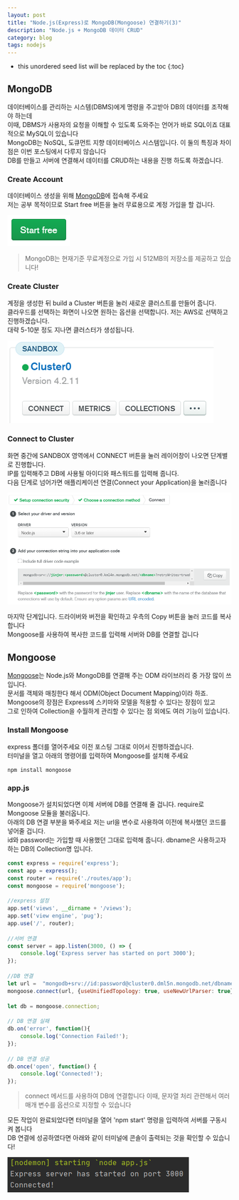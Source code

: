 ```yaml
---
layout: post
title: "Node.js(Express)로 MongoDB(Mongoose) 연결하기(3)"
description: "Node.js + MongoDB 데이터 CRUD"
category: blog
tags: nodejs
---
```



* this unordered seed list will be replaced by the toc
{:toc}

## MongoDB

데이터베이스를 관리하는 시스템(DBMS)에게 명령을 주고받아 DB의 데이터를 조작해야 하는데  
이때, DBMS가 사용자의 요청을 이해할 수 있도록 도와주는 언어가 바로 SQL이죠 대표적으로 MySQL이 있습니다   
MongoDB는 NoSQL, 도큐먼트 지향 데이터베이스 시스템입니다. 이 둘의 특징과 차이점은 이번 포스팅에서 다루지 않습니다   
DB를 만들고 서버에 연결해서 데이터를 CRUD하는 내용을 진행 하도록 하겠습니다.


### Create Account

데이터베이스 생성을 위해 [MongoDB](https://www.mongodb.com/)에 접속해 주세요   
저는 공부 목적이므로 Start free 버튼을 눌러 무료용으로 계정 가입을 할 겁니다.

![Start Free](/assets/img/2021-01-08/join.png)

> MongoDB는 현재기준 무료계정으로 가입 시 512MB의 저장소를 제공하고 있습니다!

### Create Cluster

계정을 생성한 뒤 build a Cluster 버튼을 눌러 새로운 클러스트를 만들어 줍니다.  
클라우드를 선택하는 화면이 나오면 원하는 옵션을 선택합니다. 저는 AWS로 선택하고 진행하겠습니다.   
대략 5-10분 정도 지나면 클러스터가 생성됩니다. 

![Create a New Cluster](/assets/img/2021-01-08/connect.png)

### Connect to Cluster

화면 중간에 SANDBOX 영역에서 CONNECT 버튼을 눌러 레이어창이 나오면 단계별로 진행합니다.     
IP를 입력해주고 DB에 사용될 아이디와 패스워드를 입력해 줍니다.  
다음 단계로 넘어가면 애플리케이션 연결(Connect your Application)을 눌러줍니다  

![Create a New Cluster](/assets/img/2021-01-08/code.png)

마지막 단계입니다. 드라이버와 버전을 확인하고 우측의 Copy 버튼을 눌러 코드를 복사합니다  
Mongoose를 사용하여 복사한 코드를 입력해 서버와 DB를 연결할 겁니다

## Mongoose

[Mongoose](https://mongoosejs.com/docs/guide.html)는 Node.js와 MongoDB를 연결해 주는 ODM 라이브러리 중 가장 많이 쓰입니다.    
문서를 객체와 매칭한다 해서 ODM(Object Document Mapping)이라 하죠.  
Mongoose의 장점은 Express에 스키마와 모델을 적용할 수 있다는 장점이 있고  
그로 인하여 Collection을 수월하게 관리할 수 있다는 점 외에도 여러 기능이 있습니다. 


### Install Mongoose

express 폴더를 열어주세요 이전 포스팅 그대로 이어서 진행하겠습니다.      
터미널을 열고 아래의 명령어를 입력하여 Mongoose를 설치해 주세요  

```shell
npm install mongoose
```


### app.js

Mongoose가 설치되었다면 이제 서버에 DB를 연결해 줄 겁니다. require로 Mongoose 모듈을 불러옵니다.  
아래의 DB 연결 부분을 봐주세요 저는 url을 변수로 사용하여 이전에 복사했던 코드를 넣어줄 겁니다.  
id와 password는 가입할 때 사용했던 그대로 입력해 줍니다. dbname은 사용하고자 하는 DB의 Collection명 입니다.  

```javascript
const express = require('express');
const app = express();
const router = require('./routes/app');
const mongoose = require('mongoose');

//express 설정
app.set('views', __dirname + '/views');
app.set('view engine', 'pug');
app.use('/', router);

//서버 연결
const server = app.listen(3000, () => {
    console.log('Express server has started on port 3000');
});

//DB 연결
let url =  "mongodb+srv://id:password@cluster0.dml5n.mongodb.net/dbname";
mongoose.connect(url, {useUnifiedTopology: true, useNewUrlParser: true});

let db = mongoose.connection;

// DB 연결 실패
db.on('error', function(){
    console.log('Connection Failed!');
});

// DB 연결 성공
db.once('open', function() {
    console.log('Connected!');
});

```

> connect 메서드를 사용하여 DB에 연결합니다 이때, 문자열 처리 관련해서 여러 매개 변수를 옵션으로 지정할 수 있습니다

모든 작업이 완료되었다면 터미널을 열어 'npm start' 명령을 입력하여 서버를 구동시켜 봅니다    
DB 연결에 성공하였다면 아래와 같이 터미널에 콘솔이 출력되는 것을 확인할 수 있습니다!  


![Check Console Message](/assets/img/2021-01-08/terminal.png)